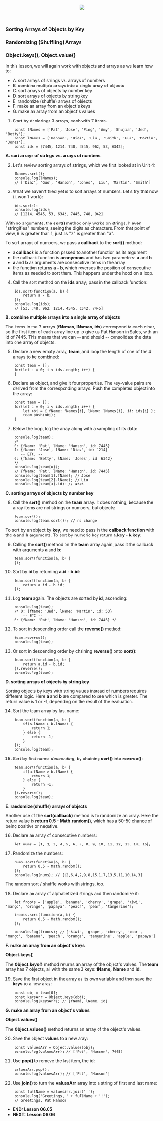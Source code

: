 <!-- ## Lesson 06.05 -->

<p align="center">
<img src="../../images/lessons/ND-JS-Bootcamp-Lesson-Banner-0605.jpg">
</p>

<br>

### Sorting Arrays of Objects by Key

### Randomizing (Shuffling) Arrays

### Object.keys(), Object.value()

In this lesson, we will again work with objects and arrays as we learn how to:

- A. sort arrays of strings vs. arrays of numbers
- B. combine multiple arrays into a single array of objects
- C. sort arrays of objects by number key
- D. sort arrays of objects by string key
- E. randomize (shuffle) arrays of objects
- F. make an array from an object's keys
- G. make an array from an object's values

1. Start by declarings 3 arrays, each with 7 items.

```
    const fNames = ['Pat', 'Jose', 'Ping', 'Amy', 'Shujia', 'Jed', 'Betty'];
    const lNames = ['Hanson', 'Diaz', 'Liu', 'Smith', 'Guo', 'Martin', 'Jones'];
    const ids = [7445, 1214, 748, 4545, 962, 53, 6342];
```

**A. sort arrays of strings vs. arrays of numbers**

2. Let's review sorting arrays of strings, which we first looked at in Unit 4:

```
    lNames.sort();
    console.log(lNames);
    // ['Diaz', 'Guo', 'Hanson', 'Jones', 'Liu', 'Martin', 'Smith']
```

3. What we haven't tried yet is to sort arrays of numbers. Let's try that now (it won't work):

```
    ids.sort();
    console.log(ids);
    // [1214, 4545, 53, 6342, 7445, 748, 962]
```

With no arguments, the **sort()** method only works on strings. It even "stringifies" numbers, seeing the digits as characters. From that point of view, 9 is greater than 1, just as "z" is greater than "a".

To sort arrays of numbers, we pass a **callback** to the **sort()** method:

- a **callback** is a function passed to another function as its argument
- the callback function is **anonymous** and has two parameters: **a** and **b**
- **a** and **b** as arguments are consecutive items in the array
- the function returns **a - b**, which reverses the position of consecutive items as needed to sort them. This happens under the hood on a loop.

4. Call the sort method on the **ids** array; pass in the callback function:

```
    ids.sort(function(a, b) {
        return a - b;
    });
    console.log(ids);
    // [53, 748, 962, 1214, 4545, 6342, 7445]
```

**B. combine multiple arrays into a single array of objects**

The items in the 3 arrays (**fNames, lNames, ids**) correspond to each other, so the first item of each array line up to give us Pat Hanson in Sales, with an id of 7445. This means that we can -- and should -- consolidate the data into one array of objects.

5. Declare a new empty array, **team**, and loop the length of one of the 4 arrays to be combined:

```
    const team = [];
    for(let i = 0; i < ids.length; i++) {
    }
```

6. Declare an object, and give it four properties. The key-value pairs are derived from the corresponding arrays. Push the completed object into the array:

```
    const team = [];
    for(let i = 0; i < ids.length; i++) {
        let obj = { fName: fNames[i], lName: lNames[i], id: ids[i] };
        team.push(obj);
    }
```

7. Below the loop, log the array along with a sampling of its data:

```
    console.log(team);
    /*
    0: {fName: 'Pat', lName: 'Hanson', id: 7445}
    1: {fName: 'Jose', lName: 'Diaz', id: 1214}
       -- ETC. --
    6: {fName: 'Betty', lName: 'Jones', id: 6342}
    */
    console.log(team[0]);
    // {fName: 'Pat', lName: 'Hanson', id: 7445}
    console.log(team[1].fName); // Jose
    console.log(team[2].lName); // Liu
    console.log(team[3].id); // 4545
```

**C. sorting arrays of objects by number key**

8. Call the **sort()** method on the **team** array. It does nothing, because the array items are not strings or numbers, but objects:

```
    team.sort();
    console.log(team.sort()); // no change
```

To sort by an object by **key**, we need to pass in the **callback function** with the **a** and **b** arguments. To sort by numeric key return **a.key - b.key**:

9. Calling the **sort()** method on the **team** array again, pass it the callback with arguments **a** and **b**:

```
    team.sort(function(a, b) {
    });
```

10. Sort by **id** by returning **a.id - b.id**:

```
    team.sort(function(a, b) {
        return a.id - b.id;
    });
```

11. Log **team** again. The objects are sorted by **id**, ascending:

```
    console.log(team);
    /* 0: {fName: 'Jed', lName: 'Martin', id: 53}
        -- ETC --
    6: {fName: 'Pat', lName: 'Hanson', id: 7445} */
```

12. To sort in descending order call the **reverse()** method:

```
    team.reverse();
    console.log(team);
```

13. Or sort in descending order by chaining **reverse()** onto **sort()**:

```
    team.sort(function(a, b) {
        return a.id - b.id;
    }).reverse();
    console.log(team);
```

**D. sorting arrays of objects by string key**

Sorting objects by keys with string values instead of numbers requires different logic. Here **a** and **b** are compared to see which is greater. The return value is 1 or -1, depending on the result of the evaluation.

14. Sort the team array by last name:

```
    team.sort(function(a, b) {
        if(a.lName > b.lName) {
            return 1;
        } else {
            return -1;
        }
    });
    console.log(team);
```

15. Sort by first name, _descending_, by chaining **sort()** into **reverse()**:

```
    team.sort(function(a, b) {
        if(a.fName > b.fName) {
            return 1;
        } else {
            return -1;
        }
    }).reverse();
    console.log(team);
```

**E. randomize (shuffle) arrays of objects**

Another use of the **sort(callback)** method is to randomize an array. Here the return value is **return 0.5 - Math.random()**, which has a 50-50 chance of being positive or negative.

16. Declare an array of consecutive numbers:

```
    let nums = [1, 2, 3, 4, 5, 6, 7, 8, 9, 10, 11, 12, 13, 14, 15];
```

17. Randomize the numbers:

```
    nums.sort(function(a, b) {
        return 0.5 - Math.random();
    });
    console.log(nums); // [12,6,4,2,9,8,15,1,7,13,5,11,10,14,3]
```

The random sort / shuffle works with strings, too.

18. Declare an array of alphabetized strings and then randomize it:

```
    let froots = ['apple', 'banana', 'cherry', 'grape', 'kiwi', 'mango', 'orange', 'papaya', 'peach', 'pear', 'tangerine'];

    froots.sort(function(a, b) {
        return 0.5 - Math.random();
    });

    console.log(froots); // ['kiwi', 'grape', 'cherry', 'pear', 'mango', 'banana', 'peach', 'orange', 'tangerine', 'apple', 'papaya']
```

**F. make an array from an object's keys**

**Object.keys()**

The **Object.keys()** method returns an array of the object's values. The **team** array has 7 objects, all with the same 3 keys: **fName, lName** and **id**.

19. Save the first object in the array as its own variable and then save the **keys** to a new aray:

```
    const obj = team[0];
    const keysArr = Object.keys(obj);
    console.log(keysArr); // [fName, lName, id]
```

**G. make an array from an object's values**

**Object.values()**

The **Object.values()** method returns an array of the object's values.

20. Save the object **values** to a new aray:

```
    const valuesArr = Object.values(obj);
    console.log(valuesArr); // ['Pat', 'Hanson', 7445]
```

21. Use **pop()** to remove the last item, the id:

```
    valuesArr.pop();
    console.log(valuesArr); // ['Pat', 'Hanson']
```

22. Use **join()** to turn the **valuesArr** array into a string of first and last name:

```
    const fullName = valuesArr.join(' ');
    console.log('Greetings, ' + fullName + '!');
    // Greetings, Pat Hanson
```

- **END: Lesson 06.05**
- **NEXT: Lesson 06.06**
